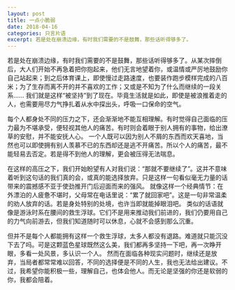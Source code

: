 ```yaml
---
layout: post
title: 一点小脆弱
date: 2018-04-16
categories: 只言片语
excerpt: 若是处在崩溃边缘，有时我们需要的不是鼓舞，那些话听得够多了。
---
```

若是处在崩溃边缘，有时我们需要的不是鼓舞，那些话听得够多了。从某次摔倒后，大人们开始不再急着把你抱起来，他们无言地望着你，或温情或严厉地鼓励你自己站起来；到之后体育课上，即使慢过走路速度，也要装作跑步模样完成的八百米；为了生存而离不开的并不喜欢的工作；又或是不知为了什么而继续的一段关系……
我们就是这样“被坚持”到了现在。毕竟生活就是如此，即使是被浪推着走的人，也需要用尽力气挣扎着从水中探出头，呼吸一口保命的空气。

每个人都身处不同的压力之下，还会渐渐地不能互相理解。有时觉得自己面临的压力最为不堪承受，便轻视其他人的痛苦。有时则会着眼于别人拥有的事物，给出潦草的安慰，并不能安抚人心。
一个人既可以因为别人不屑的东西而欢天喜地，当然也可以即使拥有别人羡慕不已的东西却还是逃不开痛苦。所以个人的痛苦，最不能轻易去否定。若是得不到他人的理解，更会被压得无法喘息。

在这样的高压之下，我们开始盼望有人对我们说：“那就不要继续了”。这并不意味着听到这句话的我们真的会，或真的能选择放弃。只是这样一句看似毫无力量的话带来的震撼感不亚于使劲推开门后迎面而来的强风。
就像这样一个经典情节：在外漂泊的人疲惫不堪时，父母常在电话里说：“累了就回家吧”。这是一句非常温柔的劝人放弃的话。若是身处特别的处境，也许当即就能掉眼泪吧。
类似的话语就像是游泳时系在腰间的救生浮球。它们不是用来推动我们前进的，我们仍要用自己的力气向前游去，但我们知道随时可以休息，心就不会感到那么沉重。

但并不是每个人都能拥有这样一个救生浮球，太多人都没有退路。难道就只能沉没下去了吗。可是这颗蓝色星球既然这么美，我们都再多坚持一下吧，再一次睁开眼，多看一处风景，多认识一个人。
然而在面临各种现实问题时，继续还是放弃，当局者都常常难以回答，不同的选择便是不同的人生，我也无法给出建议。不过，我希望你能积极一些，理解自己，也体会他人。而无论是坚强的你还是软弱的你，我都会陪着。